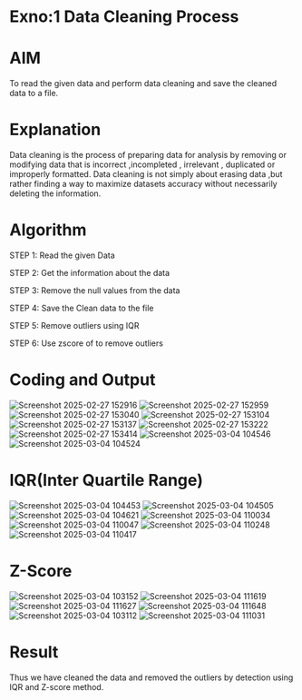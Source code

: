 # Exno:1  Data Cleaning Process

# AIM
To read the given data and perform data cleaning and save the cleaned data to a file.

# Explanation
Data cleaning is the process of preparing data for analysis by removing or modifying data that is incorrect ,incompleted , irrelevant , duplicated or improperly formatted. Data cleaning is not simply about erasing data ,but rather finding a way to maximize datasets accuracy without necessarily deleting the information.

# Algorithm
STEP 1: Read the given Data

STEP 2: Get the information about the data

STEP 3: Remove the null values from the data

STEP 4: Save the Clean data to the file

STEP 5: Remove outliers using IQR

STEP 6: Use zscore of to remove outliers

# Coding and Output
![Screenshot 2025-02-27 152916](https://github.com/user-attachments/assets/f44498a9-a80e-477f-8971-24413bbb329b)
![Screenshot 2025-02-27 152959](https://github.com/user-attachments/assets/53c24624-04ff-4ea8-9de3-9c7a17122bd9)
![Screenshot 2025-02-27 153040](https://github.com/user-attachments/assets/ffac0c7f-cfec-4a15-9642-bf3e036b98b2)
![Screenshot 2025-02-27 153104](https://github.com/user-attachments/assets/f0f3e635-27f4-4364-ae5c-86f67338759a)
![Screenshot 2025-02-27 153137](https://github.com/user-attachments/assets/79f1fae7-fbb2-4899-a30a-b4ddcbfce77f)
![Screenshot 2025-02-27 153222](https://github.com/user-attachments/assets/0ed020d0-cf15-4725-a359-df63d82bc4d5)
![Screenshot 2025-02-27 153414](https://github.com/user-attachments/assets/9e132143-89ca-4992-96d0-0bea220e2140)
![Screenshot 2025-03-04 104546](https://github.com/user-attachments/assets/42f5838c-cbde-4877-8b36-25898f534db0)
![Screenshot 2025-03-04 104524](https://github.com/user-attachments/assets/a55a53b8-2b1a-46d0-93d3-45d48cac158d)

# IQR(Inter Quartile Range)
![Screenshot 2025-03-04 104453](https://github.com/user-attachments/assets/4a79c867-2355-44aa-92ca-f09d64e6c191)
![Screenshot 2025-03-04 104505](https://github.com/user-attachments/assets/d5f795da-3208-4bdd-b9f0-5c4769b695d8)
![Screenshot 2025-03-04 104621](https://github.com/user-attachments/assets/13266bb5-83e3-4dcc-8c2b-fce010a5fae8)
![Screenshot 2025-03-04 110034](https://github.com/user-attachments/assets/bb99cacc-58bd-42c0-8d99-bfe0d63dc626)
![Screenshot 2025-03-04 110047](https://github.com/user-attachments/assets/f9271176-1ee7-4380-acb6-85ccdf8e6186)
![Screenshot 2025-03-04 110248](https://github.com/user-attachments/assets/8ca63f90-53f0-4b65-9d38-f7578387f270)
![Screenshot 2025-03-04 110417](https://github.com/user-attachments/assets/984f648b-0864-43db-b610-73f52986be69)

# Z-Score

![Screenshot 2025-03-04 103152](https://github.com/user-attachments/assets/7f39c1d6-58ec-4758-bdb4-2471740124ce)
![Screenshot 2025-03-04 111619](https://github.com/user-attachments/assets/fec3fc23-2744-4d5e-ae11-24251c5b5f57)
![Screenshot 2025-03-04 111627](https://github.com/user-attachments/assets/fb5321fc-5783-46c0-a776-8937ef92f89e)
![Screenshot 2025-03-04 111648](https://github.com/user-attachments/assets/933a95e0-e37a-4bc1-8ea8-11d9fa2d6ccd)
![Screenshot 2025-03-04 103112](https://github.com/user-attachments/assets/f73192b2-88fb-4d78-84de-08f851ee8971)
![Screenshot 2025-03-04 111031](https://github.com/user-attachments/assets/46cea6da-baba-4a3d-b173-0c93aa3087f6)




# Result
 Thus we have cleaned the data and removed the outliers by detection using IQR and Z-score method.
